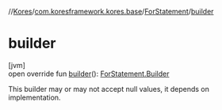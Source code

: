//[Kores](../../../index.md)/[com.koresframework.kores.base](../index.md)/[ForStatement](index.md)/[builder](builder.md)

# builder

[jvm]\
open override fun [builder](builder.md)(): [ForStatement.Builder](-builder/index.md)

This builder may or may not accept null values, it depends on implementation.
